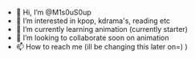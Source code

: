 - 👋 Hi, I’m @M1s0uS0up
- 👀 I’m interested in kpop, kdrama's, reading etc
- 🌱 I’m currently learning animation (currently starter)
- 💞️ I’m looking to collaborate soon on animation
- 📫 How to reach me (ill be changing this later on=) )

<!---
M1s0uS0up/M1s0uS0up is a ✨ special ✨ repository because its `README.md` (this file) appears on your GitHub profile.
You can click the Preview link to take a look at your changes.
--->
